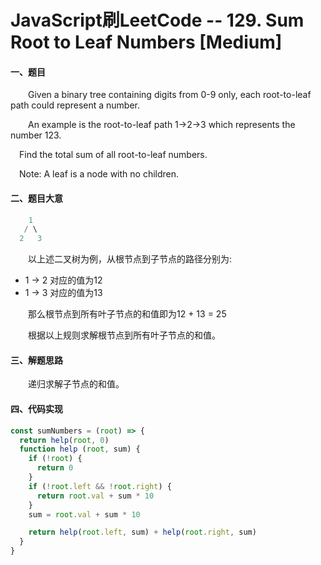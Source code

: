 # JavaScript刷LeetCode -- 129. Sum Root to Leaf Numbers [Medium]

#### 一、题目

  &emsp;&emsp;Given a binary tree containing digits from 0-9 only, each root-to-leaf path could represent a number.

  &emsp;&emsp;An example is the root-to-leaf path 1->2->3 which represents the number 123.

  &emsp;Find the total sum of all root-to-leaf numbers.

  &emsp;Note: A leaf is a node with no children.

#### 二、题目大意

```s
    1
   / \
  2   3 
```

  &emsp;&emsp;以上述二叉树为例，从根节点到子节点的路径分别为:

  - 1 -> 2 对应的值为12
  - 1 -> 3 对应的值为13

  &emsp;&emsp;那么根节点到所有叶子节点的和值即为12 + 13 = 25

  &emsp;&emsp;根据以上规则求解根节点到所有叶子节点的和值。

#### 三、解题思路

  &emsp;&emsp;递归求解子节点的和值。

#### 四、代码实现

```JavaScript
const sumNumbers = (root) => {
  return help(root, 0)
  function help (root, sum) {
    if (!root) {
      return 0
    }
    if (!root.left && !root.right) {
      return root.val + sum * 10
    }
    sum = root.val + sum * 10

    return help(root.left, sum) + help(root.right, sum)
  }
}
```